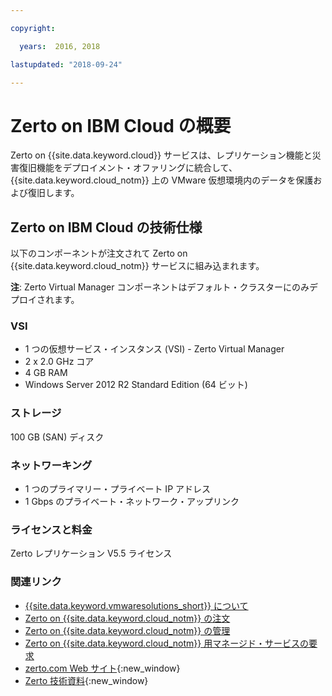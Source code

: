 ```yaml
---

copyright:

  years:  2016, 2018

lastupdated: "2018-09-24"

---
```


# Zerto on IBM Cloud の概要

Zerto on {{site.data.keyword.cloud}} サービスは、レプリケーション機能と災害復旧機能をデプロイメント・オファリングに統合して、{{site.data.keyword.cloud_notm}} 上の VMware 仮想環境内のデータを保護および復旧します。

## Zerto on IBM Cloud の技術仕様

以下のコンポーネントが注文されて Zerto on {{site.data.keyword.cloud_notm}} サービスに組み込まれます。

**注**: Zerto Virtual Manager コンポーネントはデフォルト・クラスターにのみデプロイされます。

### VSI

* 1 つの仮想サービス・インスタンス (VSI) - Zerto Virtual Manager
* 2 x 2.0 GHz コア
* 4 GB RAM
* Windows Server 2012 R2 Standard Edition (64 ビット)

### ストレージ

100 GB (SAN) ディスク

### ネットワーキング

* 1 つのプライマリー・プライベート IP アドレス
* 1 Gbps のプライベート・ネットワーク・アップリンク

### ライセンスと料金

Zerto レプリケーション V5.5 ライセンス

### 関連リンク

* [{{site.data.keyword.vmwaresolutions_short}} について](../vmonic/prod_overview.html)
* [Zerto on {{site.data.keyword.cloud_notm}} の注文](zerto_ordering.html)
* [Zerto on {{site.data.keyword.cloud_notm}} の管理](managingzertodr.html)
* [Zerto on {{site.data.keyword.cloud_notm}} 用マネージド・サービスの要求](managing_zerto_services.html)
* [zerto.com Web サイト](https://www.zerto.com){:new_window}
* [Zerto 技術資料](https://www.zerto.com/myzerto/technical-documentation/){:new_window}
